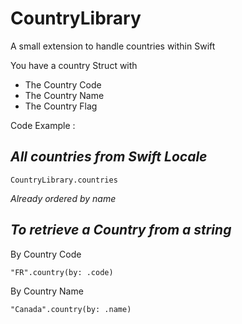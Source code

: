 # CountryLibrary

A small extension to handle countries within Swift

You have a country Struct with 
- The Country Code
- The Country Name
- The Country Flag



Code Example :


## *All countries from Swift Locale*
```
CountryLibrary.countries
```

*Already ordered by name*


## *To retrieve a Country from a string*

By Country Code
```
"FR".country(by: .code)
```
By Country Name
```
"Canada".country(by: .name)
```

